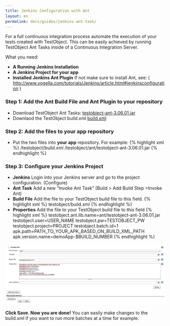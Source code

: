 ```yaml
---
title: Jenkins Configuration with Ant
layout: en
permalink: docs/guides/jenkins-ant-task/
---
```


For a full continuous integration process automate the execution of your tests created with TestObject. This can be easily achieved by running TestObject Ant Tasks inside of a Continuous Integration Server.

What you need:

+ <strong>A Running Jenkins Installation</strong>
+ <strong>A Jenkins Project for your app</strong>
+ <strong>Installed Jenkins Ant Plugin</strong> If not make sure to install Ant, see: ( <a href="http://www.vogella.com/tutorials/Jenkins/article.html#jenkinsconfiguration" target="_blank">http://www.vogella.com/tutorials/Jenkins/article.html#jenkinsconfiguration</a> )


<h3 id="step1">Step 1: Add the Ant Build File and Ant Plugin to your repository</h3>

+ Download TestObject Ant Tasks: <a href="/attachments/guide/ant-task/testobject-ant-3.06.01.jar" target="_blank">testobject-ant-3.06.01.jar</a>
+ Downlaod the TestObject build.xml  <a href="https://raw2.github.com/testobject/calculator/master/testobject/build.xml" target="_blank">build.xml</a>

<h3 id="step2">Step 2: Add the files to your app repository</h3>

+ Put the two files into <strong>your app</strong> repository. For example:
{% highlight xml %}
/testobject/build.xml
/testobject/ant/testobject-ant-3.06.01.jar
{% endhighlight %}


<h3 id="step3">Step 3: Configure your Jenkins Project</h3>

+ <strong>Jenkins</strong>
Login into your Jenkins server and go to the project configuration. (Configure)
+ <strong>Ant Task</strong>
Add a new “Invoke Ant Task” (Build > Add Build Step >Invoke Ant)
+ <strong>Build File</strong>
Add the file to your TestObject build file to this field.
{% highlight xml %}
testobject/build.xml
{% endhighlight %}
+ <strong>Properties</strong>
Add the file to your TestObject build file to this field 
{% highlight xml %}
testobject.ant.lib.name=ant/testobject-ant-3.06.01.jar
testobject.user=USER_NAME
testobject.pw=TESTOBJECT_PW
testobject.project=PROJECT
testobject.batch.id=1
apk.path=PATH_TO_YOUR_APK_BASED_ON_BUILD_XML_PATH
apk.version.name=demoApp-$BUILD_NUMBER
{% endhighlight %}

<img class="center shadow" src="/img/guides/jenkins-ant-config.png">

<strong>Click Save. Now you are done!</strong>
You can easily make changes to the build.xml if you want to run more batches at a time for example.

